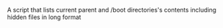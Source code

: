 A script that lists current parent and /boot directories's contents including hidden files in long format
